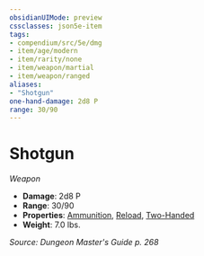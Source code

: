```yaml
---
obsidianUIMode: preview
cssclasses: json5e-item
tags:
- compendium/src/5e/dmg
- item/age/modern
- item/rarity/none
- item/weapon/martial
- item/weapon/ranged
aliases: 
- "Shotgun"
one-hand-damage: 2d8 P
range: 30/90
---
```

# Shotgun
*Weapon*  

- **Damage**: 2d8 P
- **Range**: 30/90
- **Properties**: [Ammunition](/compendium/rules/item-properties.md#Ammunition), [Reload](/compendium/rules/item-properties.md#Reload), [Two-Handed](/compendium/rules/item-properties.md#Two-Handed)
- **Weight**: 7.0 lbs.

*Source: Dungeon Master's Guide p. 268*